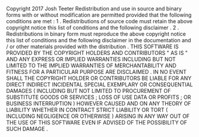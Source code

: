 Copyright
2017
Josh
Teeter
Redistribution
and
use
in
source
and
binary
forms
with
or
without
modification
are
permitted
provided
that
the
following
conditions
are
met
:
1
.
Redistributions
of
source
code
must
retain
the
above
copyright
notice
this
list
of
conditions
and
the
following
disclaimer
.
2
.
Redistributions
in
binary
form
must
reproduce
the
above
copyright
notice
this
list
of
conditions
and
the
following
disclaimer
in
the
documentation
and
/
or
other
materials
provided
with
the
distribution
.
THIS
SOFTWARE
IS
PROVIDED
BY
THE
COPYRIGHT
HOLDERS
AND
CONTRIBUTORS
"
AS
IS
"
AND
ANY
EXPRESS
OR
IMPLIED
WARRANTIES
INCLUDING
BUT
NOT
LIMITED
TO
THE
IMPLIED
WARRANTIES
OF
MERCHANTABILITY
AND
FITNESS
FOR
A
PARTICULAR
PURPOSE
ARE
DISCLAIMED
.
IN
NO
EVENT
SHALL
THE
COPYRIGHT
HOLDER
OR
CONTRIBUTORS
BE
LIABLE
FOR
ANY
DIRECT
INDIRECT
INCIDENTAL
SPECIAL
EXEMPLARY
OR
CONSEQUENTIAL
DAMAGES
(
INCLUDING
BUT
NOT
LIMITED
TO
PROCUREMENT
OF
SUBSTITUTE
GOODS
OR
SERVICES
;
LOSS
OF
USE
DATA
OR
PROFITS
;
OR
BUSINESS
INTERRUPTION
)
HOWEVER
CAUSED
AND
ON
ANY
THEORY
OF
LIABILITY
WHETHER
IN
CONTRACT
STRICT
LIABILITY
OR
TORT
(
INCLUDING
NEGLIGENCE
OR
OTHERWISE
)
ARISING
IN
ANY
WAY
OUT
OF
THE
USE
OF
THIS
SOFTWARE
EVEN
IF
ADVISED
OF
THE
POSSIBILITY
OF
SUCH
DAMAGE
.
